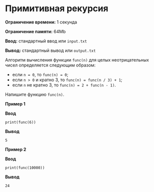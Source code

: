 # Примитивная рекурсия

**Ограничение времени:** 1 секунда

**Ограничение памяти:** 64Mb

**Ввод:** стандартный ввод или `input.txt`

**Вывод:** стандартный вывод или `output.txt`

Алгоритм вычисления функции `func(n)` для целых неотрицательных чисел определяется следующим образом:

*   если `n = 0`, то `func(n) = 0`;
*   если `n > 0` и кратно 3, то `func(n) = func(n / 3) + 1`;
*   если `n` не кратно 3, то `func(n) = 2 + func(n - 1)`.

Напишите функцию `func(n)`.

**Пример 1**

**Ввод**
```
print(func(6))
```

**Вывод**
```
5
```

**Пример 2**

**Ввод**
```
print(func(10000))
```

**Вывод**
```
24